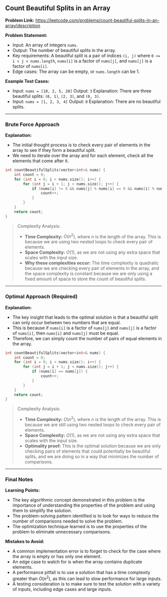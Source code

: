 ## Count Beautiful Splits in an Array

**Problem Link:** https://leetcode.com/problems/count-beautiful-splits-in-an-array/description

**Problem Statement:**
- Input: An array of integers `nums`.
- Output: The number of beautiful splits in the array.
- Key requirements: A beautiful split is a pair of indices `(i, j)` where `0 <= i < j < nums.length`, `nums[i]` is a factor of `nums[j]`, and `nums[j]` is a factor of `nums[i]`.
- Edge cases: The array can be empty, or `nums.length` can be 1.

**Example Test Cases:**

* Input: `nums = [10, 2, 5, 20]`
Output: `3`
Explanation: There are three beautiful splits: `(0, 1)`, `(2, 3)`, and `(0, 3)`.
* Input: `nums = [1, 2, 3, 4]`
Output: `0`
Explanation: There are no beautiful splits.

---

### Brute Force Approach

**Explanation:**
- The initial thought process is to check every pair of elements in the array to see if they form a beautiful split.
- We need to iterate over the array and for each element, check all the elements that come after it.

```cpp
int countBeautifulSplits(vector<int>& nums) {
    int count = 0;
    for (int i = 0; i < nums.size(); i++) {
        for (int j = i + 1; j < nums.size(); j++) {
            if (nums[i] != 0 && nums[j] % nums[i] == 0 && nums[i] % nums[j] == 0) {
                count++;
            }
        }
    }
    return count;
}
```

> Complexity Analysis:
> - **Time Complexity:** $O(n^2)$, where $n$ is the length of the array. This is because we are using two nested loops to check every pair of elements.
> - **Space Complexity:** $O(1)$, as we are not using any extra space that scales with the input size.
> - **Why these complexities occur:** The time complexity is quadratic because we are checking every pair of elements in the array, and the space complexity is constant because we are only using a fixed amount of space to store the count of beautiful splits.

---

### Optimal Approach (Required)

**Explanation:**
- The key insight that leads to the optimal solution is that a beautiful split can only occur between two numbers that are equal.
- This is because if `nums[i]` is a factor of `nums[j]` and `nums[j]` is a factor of `nums[i]`, then `nums[i]` and `nums[j]` must be equal.
- Therefore, we can simply count the number of pairs of equal elements in the array.

```cpp
int countBeautifulSplits(vector<int>& nums) {
    int count = 0;
    for (int i = 0; i < nums.size(); i++) {
        for (int j = i + 1; j < nums.size(); j++) {
            if (nums[i] == nums[j]) {
                count++;
            }
        }
    }
    return count;
}
```

> Complexity Analysis:
> - **Time Complexity:** $O(n^2)$, where $n$ is the length of the array. This is because we are still using two nested loops to check every pair of elements.
> - **Space Complexity:** $O(1)$, as we are not using any extra space that scales with the input size.
> - **Optimality proof:** This is the optimal solution because we are only checking pairs of elements that could potentially be beautiful splits, and we are doing so in a way that minimizes the number of comparisons.

---

### Final Notes

**Learning Points:**
- The key algorithmic concept demonstrated in this problem is the importance of understanding the properties of the problem and using them to simplify the solution.
- The problem-solving pattern identified is to look for ways to reduce the number of comparisons needed to solve the problem.
- The optimization technique learned is to use the properties of the problem to eliminate unnecessary comparisons.

**Mistakes to Avoid:**
- A common implementation error is to forget to check for the case where the array is empty or has only one element.
- An edge case to watch for is when the array contains duplicate elements.
- A performance pitfall is to use a solution that has a time complexity greater than $O(n^2)$, as this can lead to slow performance for large inputs.
- A testing consideration is to make sure to test the solution with a variety of inputs, including edge cases and large inputs.